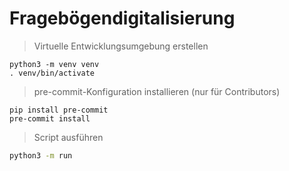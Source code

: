 # Fragebögendigitalisierung

> Virtuelle Entwicklungsumgebung erstellen
```zhs
python3 -m venv venv
. venv/bin/activate
```

> pre-commit-Konfiguration installieren (nur für Contributors)
```zhs
pip install pre-commit
pre-commit install
```

> Script ausführen
```zsh
python3 -m run
```
